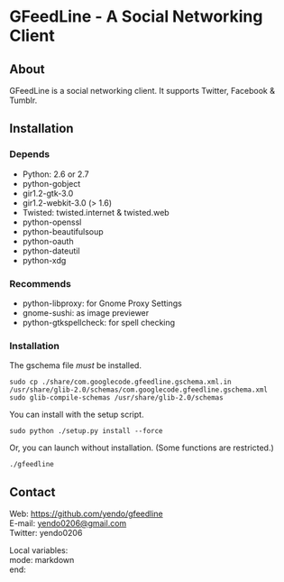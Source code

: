 GFeedLine - A Social Networking Client
======================================

About
-----

GFeedLine is a social networking client.
It supports Twitter, Facebook & Tumblr.

Installation
------------

### Depends

  - Python: 2.6 or 2.7
  - python-gobject
  - gir1.2-gtk-3.0
  - gir1.2-webkit-3.0 (> 1.6)
  - Twisted: twisted.internet & twisted.web
  - python-openssl
  - python-beautifulsoup
  - python-oauth
  - python-dateutil
  - python-xdg

### Recommends

  - python-libproxy: for Gnome Proxy Settings
  - gnome-sushi: as image previewer
  - python-gtkspellcheck: for spell checking

### Installation

The gschema file *must* be installed.

    sudo cp ./share/com.googlecode.gfeedline.gschema.xml.in /usr/share/glib-2.0/schemas/com.googlecode.gfeedline.gschema.xml
    sudo glib-compile-schemas /usr/share/glib-2.0/schemas

You can install with the setup script.

    sudo python ./setup.py install --force

Or, you can launch without installation. (Some functions are restricted.)

    ./gfeedline

Contact
-------

Web: https://github.com/yendo/gfeedline  
E-mail: yendo0206@gmail.com  
Twitter: yendo0206

Local variables:  
mode: markdown  
end:
